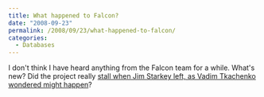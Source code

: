 ```yaml
---
title: What happened to Falcon?
date: "2008-09-23"
permalink: /2008/09/23/what-happened-to-falcon/
categories:
  - Databases
---
```

I don't think I have heard anything from the Falcon team for a while. What's new? Did the project really [stall when Jim Starkey left, as Vadim Tkachenko wondered might happen][1]?

 [1]: http://www.mysqlperformanceblog.com/2008/06/22/will-falcon-fly/
